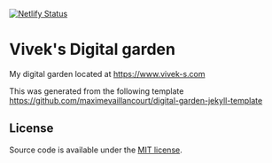 [![Netlify Status](https://api.netlify.com/api/v1/badges/91dddc01-6eea-4795-8cfe-1f2460677dda/deploy-status)](https://app.netlify.com/sites/vivek-s/deploys)

# Vivek's Digital garden

My digital garden located at https://www.vivek-s.com

This was generated from the following template https://github.com/maximevaillancourt/digital-garden-jekyll-template

## License

Source code is available under the [MIT license](LICENSE.md).
